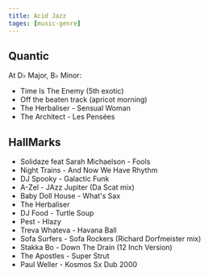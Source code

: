 ```yaml
---
title: Acid Jazz
tages: [music-genre]
---
```


## Quantic

At D♭ Major, B♭ Minor:

- Time Is The Enemy (5th exotic)
- Off the beaten track (apricot morning)
- The Herbaliser - Sensual Woman
- The Architect - Les Pensées

## HallMarks

- Solidaze feat Sarah Michaelson - Fools
- Night Trains - And Now We Have Rhythm
- DJ Spooky - Galactic Funk
- A-Zel - JAzz Jupiter (Da Scat mix)
- Baby Doll House - What's Sax
- The Herbaliser
- DJ Food - Turtle Soup
- Pest - Hlazy
- Treva Whateva - Havana Ball
- Sofa Surfers - Sofa Rockers (Richard Dorfmeister mix)
- Stakka Bo - Down The Drain (12 Inch Version)
- The Apostles - Super Strut
- Paul Weller - Kosmos Sx Dub 2000
